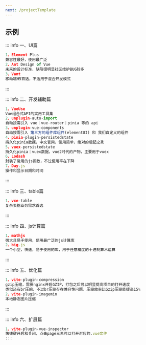 ```yaml
---
next: /projectTemplate
---
```


<c-title title="Vue项目常用插件" />

## 示例

::: info 一、UI篇
```js
1、Element Plus
兼容性最好，使用最广泛
2、Ant Design of Vue
未来的设计标准，缺陷很明显社区维护BUG较多
3、Vant
移动端H5首选，不适用于混合开发模式
```
:::

::: info 二、开发辅助篇
```js
1、VueUse
Vue组合式API的实用工具集
2、unplugin-auto-import
自动按需引入 vue｜vue-router｜pinia 等的 api
3、unplugin-vue-components
自动按需引入 第三方的组件库组件(elementUI) 和 我们自定义的组件
4、pinia-plugin-persistedstate
持久化pinia数据，中文官网，使用简单，绝对的后起之秀
5、vuex-persistedstate
持久化pinia｜vuex数据，vue2时代的产物，主要用于vuex
6、Lodash
封装了常用的js函数，不过使用率在下降
7、Day.js
操作和显示日期和时间
```
:::

::: info 三、table篇
```js
1、vxe-table
复杂表格业务需求首选
```
:::

::: info 四、js计算篇
```js
1、mathjs
强大且易于使用，使用最广泛的js计算库
2、big.js
一个小型，快速，易于使用的库，用于任意精度的十进制算术运算
```
:::

::: info 五、优化篇
```js
1、vite-plugin-compression
gzip压缩，需要nginx开启GZIP，打包之后可以明显提高项目的打开速度
类似还有br压缩，不过br压缩存在兼容性问题，压缩效率比Gzip压缩能提高15%
2、vite-plugin-imagemin
本地静态图片压缩
```
:::

::: info 六、扩展篇
```js
1、vite-plugin-vue-inspector
快捷键开启和关闭，点击page元素可以打开对应的.vue文件
:::
